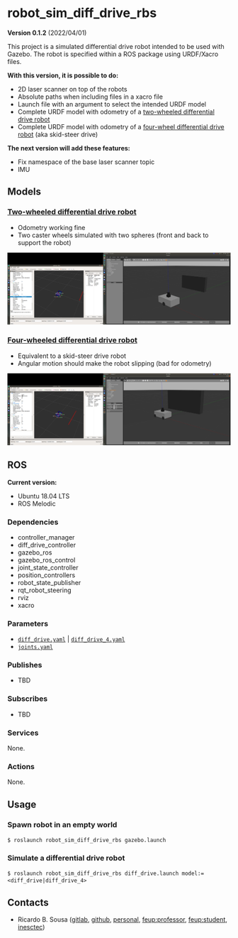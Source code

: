 # robot_sim_diff_drive_rbs

**Version 0.1.2** (2022/04/01)

This project is a simulated differential drive robot intended to be used with
Gazebo. The robot is specified within a ROS package using URDF/Xacro files.

**With this version, it is possible to do:**

- 2D laser scanner on top of the robots
- Absolute paths when including files in a xacro file
- Launch file with an argument to select the intended URDF model
- Complete URDF model with odometry of a
  [two-wheeled differential drive robot](/urdf/diff_drive.urdf.xacro)
- Complete URDF model with odometry of a
  [four-wheel differential drive robot](/urdf/diff_drive_4.urdf.xacro)
  (aka skid-steer drive)

**The next version will add these features:**

- Fix namespace of the base laser scanner topic
- IMU

## Models

### [Two-wheeled differential drive robot](/urdf/diff_drive.urdf.xacro)

- Odometry working fine
- Two caster wheels simulated with two spheres (front and back to support the
  robot)

![Simulated Differential Drive Robot](/doc/img/diff_drive.png)

### [Four-wheeled differential drive robot](/urdf/diff_drive_4.urdf.xacro)

- Equivalent to a skid-steer drive robot
- Angular motion should make the robot slipping (bad for odometry)

![Simulated Skid Steer Drive Robot](/doc/img/diff_drive_4.png)

## ROS

**Current version:**

- Ubuntu 18.04 LTS 
- ROS Melodic

### Dependencies

- controller_manager
- diff_drive_controller
- gazebo_ros
- gazebo_ros_control
- joint_state_controller
- position_controllers
- robot_state_publisher
- rqt_robot_steering
- rviz
- xacro

### Parameters

- [`diff_drive.yaml`](/config/diff_drive.yaml) |
  [`diff_drive_4.yaml`](/config/diff_drive_4.yaml)
- [`joints.yaml`](/config/joints.yaml)

### Publishes

- TBD

### Subscribes

- TBD

### Services

None.

### Actions

None.

## Usage

### Spawn robot in an empty world

```shell
$ roslaunch robot_sim_diff_drive_rbs gazebo.launch
```

### Simulate a differential drive robot

```shell
$ roslaunch robot_sim_diff_drive_rbs diff_drive.launch model:=<diff_drive|diff_drive_4>
```

## Contacts

- Ricardo B. Sousa ([gitlab](https://gitlab.com/sousarbarb/),
  [github](https://github.com/sousarbarb/),
  [personal](mailto:sousa.ricardob@outlook.com),
  [feup:professor](mailto:rbs@fe.up.pt),
  [feup:student](mailto:up201503004@edu.fe.up.pt),
  [inesctec](mailto:ricardo.b.sousa@inesctec.pt))
